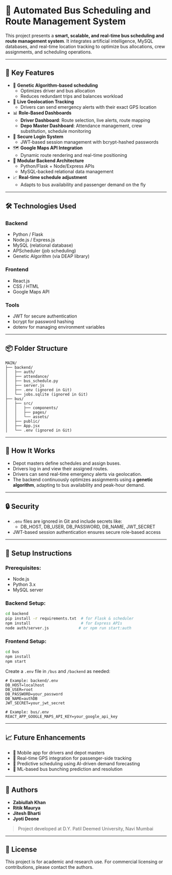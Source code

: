 # 🚌 Automated Bus Scheduling and Route Management System

This project presents a **smart, scalable, and real-time bus scheduling and route management system**. It integrates artificial intelligence, MySQL databases, and real-time location tracking to optimize bus allocations, crew assignments, and scheduling operations.

---

## 📌 Key Features

- 🚦 **Genetic Algorithm-based scheduling**
  - Optimizes driver and bus allocation
  - Reduces redundant trips and balances workload
- 📍 **Live Geolocation Tracking**
  - Drivers can send emergency alerts with their exact GPS location
- 📊 **Role-Based Dashboards**
  - **Driver Dashboard**: Route selection, live alerts, route mapping
  - **Depo Master Dashboard**: Attendance management, crew substitution, schedule monitoring
- 🔐 **Secure Login System**
  - JWT-based session management with bcrypt-hashed passwords
- 🗺️ **Google Maps API Integration**
  - Dynamic route rendering and real-time positioning
- 📂 **Modular Backend Architecture**
  - Python/Flask + Node/Express APIs
  - MySQL-backed relational data management
- 📈 **Real-time schedule adjustment**
  - Adapts to bus availability and passenger demand on the fly

---

## 🛠️ Technologies Used

### Backend
- Python / Flask
- Node.js / Express.js
- MySQL (relational database)
- APScheduler (job scheduling)
- Genetic Algorithm (via DEAP library)

### Frontend
- React.js
- CSS / HTML
- Google Maps API

### Tools
- JWT for secure authentication
- bcrypt for password hashing
- dotenv for managing environment variables

---

## 📦 Folder Structure

```
MAIN/
├── backend/
│   ├── auth/
│   ├── attendance/
│   ├── bus_schedule.py
│   ├── server.js
│   ├── .env (ignored in Git)
│   └── jobs.sqlite (ignored in Git)
├── bus/
│   ├── src/
│   │   ├── components/
│   │   ├── pages/
│   │   └── assets/
│   ├── public/
│   ├── App.jsx
│   └── .env (ignored in Git)
```

---

## 🧪 How It Works

- Depot masters define schedules and assign buses.
- Drivers log in and view their assigned routes.
- Drivers can send real-time emergency alerts via geolocation.
- The backend continuously optimizes assignments using a **genetic algorithm**, adapting to bus availability and peak-hour demand.

---

## 🔒 Security

- `.env` files are ignored in Git and include secrets like:
  - DB_HOST, DB_USER, DB_PASSWORD, DB_NAME, JWT_SECRET
- JWT-based session authentication ensures secure role-based access

---

## 🚀 Setup Instructions

### Prerequisites:
- Node.js
- Python 3.x
- MySQL server

### Backend Setup:

```bash
cd backend
pip install -r requirements.txt  # for Flask & scheduler
npm install                      # for Express APIs
node auth/server.js             # or npm run start:auth
```

### Frontend Setup:

```bash
cd bus
npm install
npm start
```

Create a `.env` file in `/bus` and `/backend` as needed:

```
# Example: backend/.env
DB_HOST=localhost
DB_USER=root
DB_PASSWORD=your_password
DB_NAME=authDB
JWT_SECRET=your_jwt_secret

# Example: bus/.env
REACT_APP_GOOGLE_MAPS_API_KEY=your_google_api_key
```

---

## 📈 Future Enhancements

- 📱 Mobile app for drivers and depot masters
- 📍 Real-time GPS integration for passenger-side tracking
- 📡 Predictive scheduling using AI-driven demand forecasting
- 🧠 ML-based bus bunching prediction and resolution

---

## 🧠 Authors

- **Zabiullah Khan**
- **Ritik Maurya**
- **Jitesh Bharti**
- **Jyoti Deone**

> Project developed at D.Y. Patil Deemed University, Navi Mumbai

---

## 📄 License

This project is for academic and research use. For commercial licensing or contributions, please contact the authors.